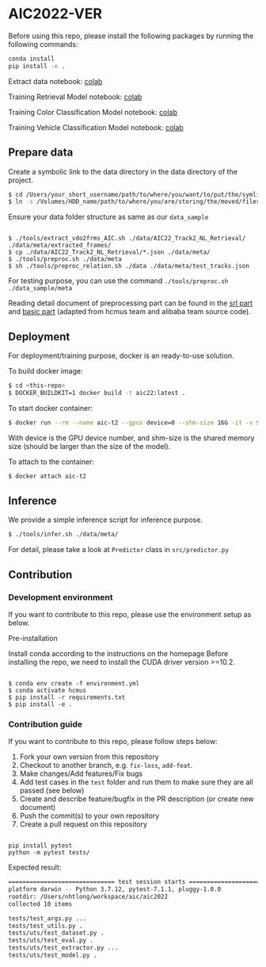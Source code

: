 # AIC2022-VER

Before using this repo, please install the following packages by running the following commands:

```bash
conda install
pip install -e .
```

Extract data notebook: [colab](https://colab.research.google.com/drive/18Jmz-e4AvH1QAG_WVZqjlT3XgnPcWOMY)

Training Retrieval Model notebook: [colab](https://colab.research.google.com/drive/1o5g9fUndIFmHr-DYKczXq9q_-aiLQh-P)

Training Color Classification Model notebook: [colab](https://colab.research.google.com/drive/1KyywJ-nWrT-S8uRFfupinbpfltH0F7aA)

Training Vehicle Classification Model notebook: [colab](https://colab.research.google.com/drive/13eBvCeHoHKwTcoC9pXRQv9m_zmX0PFP5)

## Prepare data

Create a symbolic link to the data directory in the data directory of the project.

<!-- MAC OSX FAQ https://discussions.apple.com/thread/7423765 -->

```bash
$ cd /Users/your_short_username/path/to/where/you/want/to/put/the/symlink
$ ln -s /Volumes/HDD_name/path/to/where/you/are/storing/the/moved/files    symbolic_link_name_you_want_to_use
```

Ensure your data folder structure as same as our `data_sample`

```

$ ./tools/extract_vdo2frms_AIC.sh ./data/AIC22_Track2_NL_Retrieval/ ./data/meta/extracted_frames/
$ cp ./data/AIC22_Track2_NL_Retrieval/*.json ./data/meta/
$ ./tools/preproc.sh ./data/meta
$ sh ./tools/preproc_relation.sh ./data ./data/meta/test_tracks.json

```

For testing purpose, you can use the command `./tools/preproc.sh ./data_sample/meta`

Reading detail document of preprocessing part can be found in the [srl part](external/extraction/README.md) and [basic part](scripts/data/README.md) (adapted from hcmus team and alibaba team source code).

## Deployment

For deployment/training purpose, docker is an ready-to-use solution.

To build docker image:

```bash
$ cd <this-repo>
$ DOCKER_BUILDKIT=1 docker build -t aic22:latest .
```

To start docker container:

```bash
$ docker run --rm --name aic-t2 --gpus device=0 --shm-size 16G -it -v $(pwd)/:/home/workspace/src/ aic22:latest /bin/bash
```

With device is the GPU device number, and shm-size is the shared memory size (should be larger than the size of the model).

To attach to the container:

```bash
$ docker attach aic-t2
```

## Inference

We provide a simple inference script for inference purpose.

```bash
$ ./tools/infer.sh ./data/meta/
```

For detail, please take a look at `Predictor` class in `src/predictor.py`

## Contribution

### Development environment

If you want to contribute to this repo, please use the environment setup as below.

Pre-installation

Install conda according to the instructions on the homepage
Before installing the repo, we need to install the CUDA driver version >=10.2.

```

$ conda env create -f environment.yml
$ conda activate hcmus
$ pip install -r requirements.txt
$ pip install -e .

```

### Contribution guide

If you want to contribute to this repo, please follow steps below:

1. Fork your own version from this repository
1. Checkout to another branch, e.g. `fix-loss`, `add-feat`.
1. Make changes/Add features/Fix bugs
1. Add test cases in the `test` folder and run them to make sure they are all passed (see below)
1. Create and describe feature/bugfix in the PR description (or create new document)
1. Push the commit(s) to your own repository
1. Create a pull request on this repository

```

pip install pytest
python -m pytest tests/

```

Expected result:

```bash
============================== test session starts ===============================
platform darwin -- Python 3.7.12, pytest-7.1.1, pluggy-1.0.0
rootdir: /Users/nhtlong/workspace/aic/aic2022
collected 10 items

tests/test_args.py ...                                                     [ 30%]
tests/test_utils.py .                                                      [ 40%]
tests/uts/test_dataset.py .                                                [ 50%]
tests/uts/test_eval.py .                                                   [ 60%]
tests/uts/test_extractor.py ...                                            [ 90%]
tests/uts/test_model.py .                                                  [100%]
```

